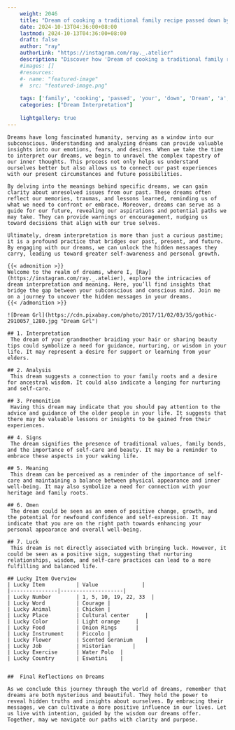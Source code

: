 ```yaml
---
    weight: 2046
    title: "Dream of cooking a traditional family recipe passed down by your ancestors."  # Assuming 'title' column exists
    date: 2024-10-13T04:36:00+08:00
    lastmod: 2024-10-13T04:36:00+08:00
    draft: false
    author: "ray"
    authorLink: "https://instagram.com/ray._.atelier"
    description: "Discover how 'Dream of cooking a traditional family recipe passed down by your ancestors.' can interpret your future and uncover its significant meanings in your life."
    #images: []
    #resources:
    #- name: "featured-image"
    #  src: "featured-image.png"
    
    tags: ['family', 'cooking', 'passed', 'your', 'down', 'Dream', 'a', 'by', 'of', 'recipe', 'traditional', 'ancestors.']
    categories: ["Dream Interpretation"]
    
    lightgallery: true
---
```

    
    Dreams have long fascinated humanity, serving as a window into our subconscious. Understanding and analyzing dreams can provide valuable insights into our emotions, fears, and desires. When we take the time to interpret our dreams, we begin to unravel the complex tapestry of our inner thoughts. This process not only helps us understand ourselves better but also allows us to connect our past experiences with our present circumstances and future possibilities.
    
    By delving into the meanings behind specific dreams, we can gain clarity about unresolved issues from our past. These dreams often reflect our memories, traumas, and lessons learned, reminding us of what we need to confront or embrace. Moreover, dreams can serve as a guide for our future, revealing our aspirations and potential paths we may take. They can provide warnings or encouragement, nudging us toward decisions that align with our true selves.
    
    Ultimately, dream interpretation is more than just a curious pastime; it is a profound practice that bridges our past, present, and future. By engaging with our dreams, we can unlock the hidden messages they carry, leading us toward greater self-awareness and personal growth.
    
    {{< admonition >}}
    Welcome to the realm of dreams, where I, [Ray](https://instagram.com/ray._.atelier), explore the intricacies of dream interpretation and meaning. Here, you’ll find insights that bridge the gap between your subconscious and conscious mind. Join me on a journey to uncover the hidden messages in your dreams.
    {{< /admonition >}}
    
    ![Dream Grl](https://cdn.pixabay.com/photo/2017/11/02/03/35/gothic-2910057_1280.jpg "Dream Grl")
    
    ## 1. Interpretation
     The dream of your grandmother braiding your hair or sharing beauty tips could symbolize a need for guidance, nurturing, or wisdom in your life. It may represent a desire for support or learning from your elders.
    
    ## 2. Analysis
     This dream suggests a connection to your family roots and a desire for ancestral wisdom. It could also indicate a longing for nurturing and self-care.
    
    ## 3. Premonition
     Having this dream may indicate that you should pay attention to the advice and guidance of the older people in your life. It suggests that there may be valuable lessons or insights to be gained from their experiences.
    
    ## 4. Signs
     The dream signifies the presence of traditional values, family bonds, and the importance of self-care and beauty. It may be a reminder to embrace these aspects in your waking life.
    
    ## 5. Meaning
     This dream can be perceived as a reminder of the importance of self-care and maintaining a balance between physical appearance and inner well-being. It may also symbolize a need for connection with your heritage and family roots.
    
    ## 6. Omen
     The dream could be seen as an omen of positive change, growth, and the potential for newfound confidence and self-expression. It may indicate that you are on the right path towards enhancing your personal appearance and overall well-being.
    
    ## 7. Luck
     This dream is not directly associated with bringing luck. However, it could be seen as a positive sign, suggesting that nurturing relationships, wisdom, and self-care practices can lead to a more fulfilling and balanced life.
    
    ## Lucky Item Overview
    | Lucky Item          | Value              |
    |---------------|--------------------|
    | Lucky Number        | 1, 5, 10, 19, 22, 33  |
    | Lucky Word          | Courage |
    | Lucky Animal        | Chicken |
    | Lucky Place         | Cultural center     |
    | Lucky Color         | Light orange     |
    | Lucky Food          | Onion Rings      |
    | Lucky Instrument    | Piccolo |
    | Lucky Flower        | Scented Geranium    |
    | Lucky Job           | Historian       |
    | Lucky Exercise      | Water Polo  |
    | Lucky Country       | Eswatini    |
    
    
    ##  Final Reflections on Dreams
    
    As we conclude this journey through the world of dreams, remember that dreams are both mysterious and beautiful. They hold the power to reveal hidden truths and insights about ourselves. By embracing their messages, we can cultivate a more positive influence in our lives. Let us live with intention, guided by the wisdom our dreams offer. Together, may we navigate our paths with clarity and purpose.
    